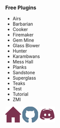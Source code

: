 ### Free Plugins

- Airs
- Barbarian
- Cooker
- Firemaker
- Gem Mine
- Glass Blower
- Hunter
- Karambwans
- Mess Hall
- Planks
- Sandstone
- Superglass
- Teaks
- Test
- Tutorial
- ZMI

[![HOME](/images/home.png)](https://elli-tt.github.io/)
[![GITHUB](/images/github.png)](https://github.com/Elli-tt/)
[![DISCORD](/images/discord.png)](https://discord.gg/aRptk29m/)
